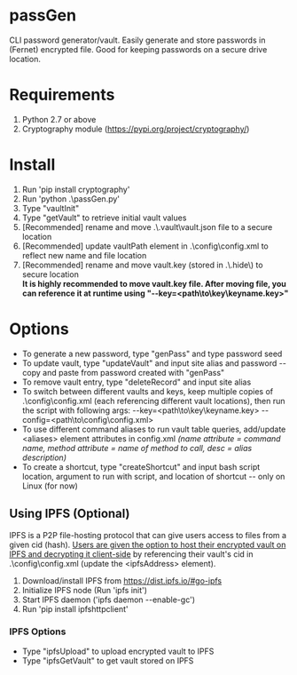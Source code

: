 # passGen
CLI password generator/vault. Easily generate and store passwords in (Fernet) encrypted file. Good for keeping passwords on a secure drive location.
# Requirements
1. Python 2.7 or above
2. Cryptography module (https://pypi.org/project/cryptography/)
# Install
1. Run 'pip install cryptography'
2. Run 'python .\passGen.py'
3. Type "vaultInit"
4. Type "getVault" to retrieve initial vault values
5. [Recommended] rename and move .\\.vault\vault.json file to a secure location
6. [Recommended] update vaultPath element in .\config\config.xml to reflect new name and file location
7. [Recommended] rename and move vault.key (stored in .\\.hide\\) to secure location
<br/>**It is highly recommended to move vault.key file. After moving file, you can reference it at runtime using "--key=<path\to\key\keyname.key>"**
# Options
* To generate a new password, type "genPass" and type password seed
* To update vault, type "updateVault" and input site alias and password -- copy and paste from password created with "genPass"
* To remove vault entry, type "deleteRecord" and input site alias
* To switch between different vaults and keys, keep multiple copies of .\config\config.xml (each referencing different vault locations), then run the script with following args: --key=<path\to\key\keyname.key> --config=<path\to\config\config.xml>
* To use different command aliases to run vault table queries, add/update \<aliases\> element attributes in config.xml *(name attribute = command name, method attribute = name of method to call, desc = alias description)*
* To create a shortcut, type "createShortcut" and input bash script location, argument to run with script, and location of shortcut -- only on Linux (for now)
## Using IPFS (Optional)
IPFS is a P2P file-hosting protocol that can give users access to files from a given cid (hash). <ins>Users are given the option to host their encrypted vault on IPFS and decrypting it client-side</ins> by referencing their vault's cid in .\config\config.xml (update the \<ipfsAddress\> element).
1. Download/install IPFS from https://dist.ipfs.io/#go-ipfs
2. Initialize IPFS node (Run 'ipfs init')
3. Start IPFS daemon ('ipfs daemon --enable-gc')
4. Run 'pip install ipfshttpclient'
### IPFS Options
* Type "ipfsUpload" to upload encrypted vault to IPFS
* Type "ipfsGetVault" to get vault stored on IPFS

